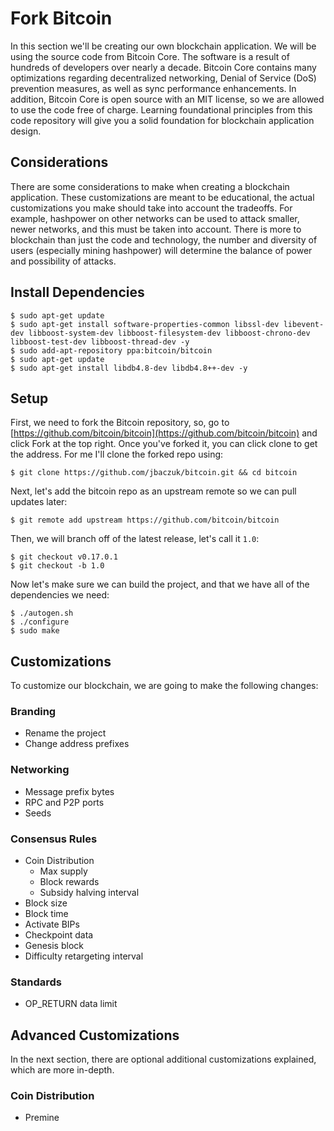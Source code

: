 # Fork Bitcoin
In this section we'll be creating our own blockchain application. We will be using the source code from Bitcoin Core.  The software is a result of hundreds of developers over nearly a decade.  Bitcoin Core contains many optimizations regarding decentralized networking, Denial of Service (DoS) prevention measures, as well as sync performance enhancements. In addition, Bitcoin Core is open source with an MIT license, so we are allowed to use the code free of charge. Learning foundational principles from this code repository will give you a solid foundation for blockchain application design. 

## Considerations
There are some considerations to make when creating a blockchain application. These customizations are meant to be educational, the actual customizations you make should take into account the tradeoffs. For example, hashpower on other networks can be used to attack smaller, newer networks, and this must be taken into account. There is more to blockchain than just the code and technology, the number and diversity of users (especially mining hashpower) will determine the balance of power and possibility of attacks.

## Install Dependencies
```
$ sudo apt-get update 
$ sudo apt-get install software-properties-common libssl-dev libevent-dev libboost-system-dev libboost-filesystem-dev libboost-chrono-dev libboost-test-dev libboost-thread-dev -y
$ sudo add-apt-repository ppa:bitcoin/bitcoin
$ sudo apt-get update
$ sudo apt-get install libdb4.8-dev libdb4.8++-dev -y
```

## Setup
First, we need to fork the Bitcoin repository, so, go to [https://github.com/bitcoin/bitcoin](https://github.com/bitcoin/bitcoin) and click Fork at the top right. Once you've forked it, you can click clone to get the address. For me I'll clone the forked repo using:
```
$ git clone https://github.com/jbaczuk/bitcoin.git && cd bitcoin
```
Next, let's add the bitcoin repo as an upstream remote so we can pull updates later:
```
$ git remote add upstream https://github.com/bitcoin/bitcoin
```
Then, we will branch off of the latest release, let's call it `1.0`:
```
$ git checkout v0.17.0.1
$ git checkout -b 1.0
```
Now let's make sure we can build the project, and that we have all of the dependencies we need:
```
$ ./autogen.sh
$ ./configure
$ sudo make
```

## Customizations
To customize our blockchain, we are going to make the following changes:

### Branding
  - Rename the project
  - Change address prefixes
### Networking
  - Message prefix bytes
  - RPC and P2P ports
  - Seeds 
### Consensus Rules
  - Coin Distribution
    - Max supply
    - Block rewards
    - Subsidy halving interval
  - Block size
  - Block time
  - Activate BIPs
  - Checkpoint data
  - Genesis block
  - Difficulty retargeting interval
### Standards
  - OP_RETURN data limit

## Advanced Customizations
In the next section, there are optional additional customizations explained, which are more in-depth.

### Coin Distribution
  - Premine
